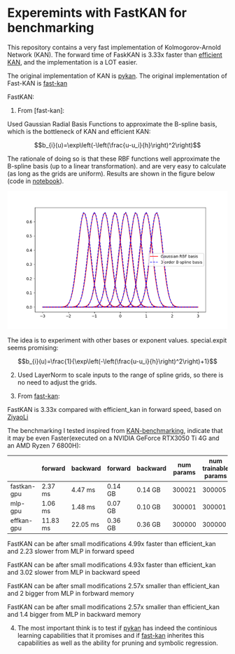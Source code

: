 # Experemints with FastKAN for benchmarking


This repository contains a very fast implementation of Kolmogorov-Arnold Network (KAN). The forward time of FaskKAN is 3.33x faster than [efficient KAN](https://github.com/Blealtan/efficient-kan), and the implementation is a LOT easier.

The original implementation of KAN is [pykan](https://github.com/KindXiaoming/pykan).
The original implementation of Fast-KAN is [fast-kan](https://github.com/ZiyaoLi/fast-kan)

FastKAN:

1. From [fast-kan]:

Used Gaussian Radial Basis Functions to approximate the B-spline basis, which is the bottleneck of KAN and efficient KAN:

$$b_{i}(u)=\exp\left(-\left(\frac{u-u_i}{h}\right)^2\right)$$

The rationale of doing so is that these RBF functions well approximate the B-spline basis (up to a linear transformation). and are very easy to calculate (as long as the grids are uniform). Results are shown in the figure below (code in [notebook](draw_spline_basis.ipynb)). 

![RBF well approximates 3-order B-spline basis.](img/compare_basis.png)

The idea is to experiment with other bases or exponent values. special.expit seems promising:

$$b_{i}(u)=\frac{1}{\exp\left(-\left(\frac{u-u_i}{h}\right)^2\right)+1}$$

2. Used LayerNorm to scale inputs to the range of spline grids, so there is no need to adjust the grids.

3. From [fast-kan](https://github.com/ZiyaoLi/fast-kan):

FastKAN is 3.33x compared with efficient_kan in forward speed, based on [ZiyaoLi](https://github.com/ZiyaoLi)

The benchmarking I tested inspired from [KAN-benchmarking](https://github.com/Jerry-Master/KAN-benchmarking),
indicate that it may be even Faster(executed on a NVIDIA GeForce RTX3050 Ti 4G and an AMD Ryzen 7 6800H):

|                 | forward	 | backward	 | forward	 | backward	 | num params	 | num trainable params	 |
|-----------------|----------|-----------|-----------|-----------|-----------|-----------|
| fastkan-gpu     | 2.37 ms	 | 4.47 ms	 | 0.14 GB	 | 0.14 GB	 | 300021	 | 300005	 |
| mlp-gpu     | 1.06 ms	 | 1.48 ms	 | 0.07 GB	 | 0.10 GB	 | 300001	 | 300001	 |
| effkan-gpu     | 11.83 ms	 | 22.05 ms	 | 0.36 GB	 | 0.36 GB	 | 300000	 | 300000	 |


FastKAN can be after small modifications 4.99x faster than efficient_kan and 2.23 slower from MLP in forward speed

FastKAN can be after small modifications 4.93x faster than efficient_kan and 3.02 slower from MLP in backward speed

FastKAN can be after small modifications 2.57x smaller than efficient_kan and 2 bigger from MLP in forbward memory

FastKAN can be after small modifications 2.57x smaller than efficient_kan and 1.4 bigger from MLP in backward memory

4. The most important think is to test if [pykan](https://github.com/KindXiaoming/pykan) has indeed the continious learning capabilities that it promises and if [fast-kan](https://github.com/ZiyaoLi/fast-kan) inherites this capabilities as well as the ability for pruning and symbolic regression.
